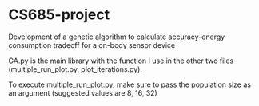 # CS685-project
Development of a genetic algorithm to calculate accuracy-energy consumption tradeoff for a on-body sensor device


GA.py is the main library with the function I use in the other two files (multiple_run_plot.py, plot_iterations.py).

To execute multiple_run_plot.py, make sure to pass the population size as an argument (suggested values are 8, 16, 32)
